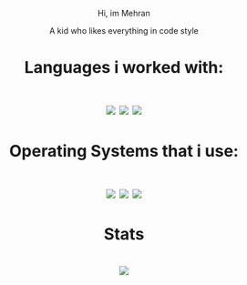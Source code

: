 <p align="center"> Hi, im Mehran </p>
<p align="center"> A kid who likes everything in code style</a>
<div align="center">

<h1> Languages i worked with: </h1>
  <h1>
    <img src="https://img.shields.io/badge/Python-black?logo=python" />
    <img src="https://img.shields.io/badge/C++-black?logo=Cplusplus" />
    <img src="https://img.shields.io/badge/CSharp-black?logo=C#" />
    </a>
  <h1> Operating Systems that i use:<h1>
    </a>
    <img src="https://img.shields.io/badge/Fedora-black?logo=fedora&logoColor=blue" />
    <img src="https://img.shields.io/badge/Windows%2010-black?logo=windows&logoColor=white" />
    <img src="https://img.shields.io/badge/Arch%20Linux-black?logo=Arch-linux&logoColor=blue" />
    </a>
  <h1> Stats <h1>
  <a href="https://github.com/MehranSpL">
    <img src="https://github-readme-stats.vercel.app/api?username=mehranspl&show_icons=true&theme=synthwave" />
